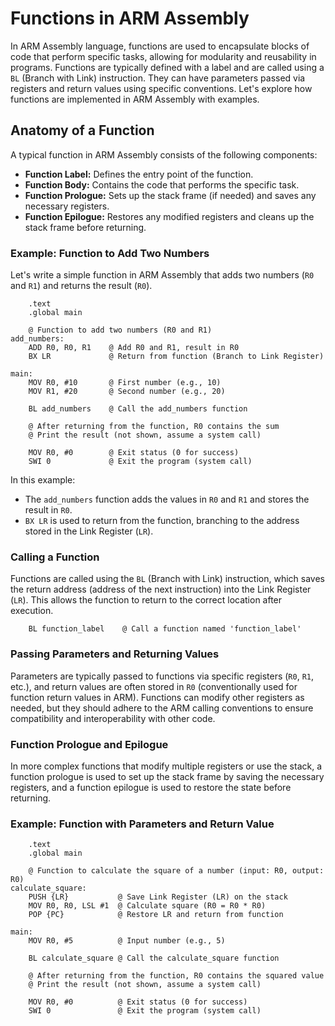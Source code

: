 # Functions in ARM Assembly

In ARM Assembly language, functions are used to encapsulate blocks of code that perform specific tasks, allowing for modularity and reusability in programs. Functions are typically defined with a label and are called using a `BL` (Branch with Link) instruction. They can have parameters passed via registers and return values using specific conventions. Let's explore how functions are implemented in ARM Assembly with examples.

## Anatomy of a Function

A typical function in ARM Assembly consists of the following components:

- **Function Label:** Defines the entry point of the function.
- **Function Body:** Contains the code that performs the specific task.
- **Function Prologue:** Sets up the stack frame (if needed) and saves any necessary registers.
- **Function Epilogue:** Restores any modified registers and cleans up the stack frame before returning.

### Example: Function to Add Two Numbers

Let's write a simple function in ARM Assembly that adds two numbers (`R0` and `R1`) and returns the result (`R0`).

```armasm
    .text
    .global main

    @ Function to add two numbers (R0 and R1)
add_numbers:
    ADD R0, R0, R1    @ Add R0 and R1, result in R0
    BX LR             @ Return from function (Branch to Link Register)

main:
    MOV R0, #10       @ First number (e.g., 10)
    MOV R1, #20       @ Second number (e.g., 20)

    BL add_numbers    @ Call the add_numbers function

    @ After returning from the function, R0 contains the sum
    @ Print the result (not shown, assume a system call)

    MOV R0, #0        @ Exit status (0 for success)
    SWI 0             @ Exit the program (system call)

```

In this example:

- The `add_numbers` function adds the values in `R0` and `R1` and stores the result in `R0`.
- `BX LR` is used to return from the function, branching to the address stored in the Link Register (`LR`).

### Calling a Function

Functions are called using the `BL` (Branch with Link) instruction, which saves the return address (address of the next instruction) into the Link Register (`LR`). This allows the function to return to the correct location after execution.

```armasm
    BL function_label    @ Call a function named 'function_label'

```

### Passing Parameters and Returning Values

Parameters are typically passed to functions via specific registers (`R0`, `R1`, etc.), and return values are often stored in `R0` (conventionally used for function return values in ARM). Functions can modify other registers as needed, but they should adhere to the ARM calling conventions to ensure compatibility and interoperability with other code.

### Function Prologue and Epilogue

In more complex functions that modify multiple registers or use the stack, a function prologue is used to set up the stack frame by saving the necessary registers, and a function epilogue is used to restore the state before returning.

### Example: Function with Parameters and Return Value

```armasm
    .text
    .global main

    @ Function to calculate the square of a number (input: R0, output: R0)
calculate_square:
    PUSH {LR}           @ Save Link Register (LR) on the stack
    MOV R0, R0, LSL #1  @ Calculate square (R0 = R0 * R0)
    POP {PC}            @ Restore LR and return from function

main:
    MOV R0, #5          @ Input number (e.g., 5)

    BL calculate_square @ Call the calculate_square function

    @ After returning from the function, R0 contains the squared value
    @ Print the result (not shown, assume a system call)

    MOV R0, #0          @ Exit status (0 for success)
    SWI 0               @ Exit the program (system call)

```
